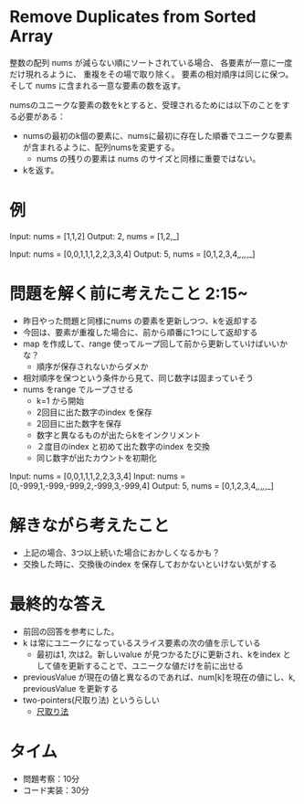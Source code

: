 # Remove Duplicates from Sorted Array
整数の配列 nums が減らない順にソートされている場合、
各要素が一意に一度だけ現れるように、 重複をその場で取り除く。
要素の相対順序は同じに保つ。
そして nums に含まれる一意な要素の数を返す。

numsのユニークな要素の数をkとすると、受理されるためには以下のことをする必要がある：
- numsの最初のk個の要素に、numsに最初に存在した順番でユニークな要素が含まれるように、配列numsを変更する。
  - nums の残りの要素は nums のサイズと同様に重要ではない。
- kを返す。

# 例
Input: nums = [1,1,2]
Output: 2, nums = [1,2,_]

Input: nums = [0,0,1,1,1,2,2,3,3,4]
Output: 5, nums = [0,1,2,3,4,_,_,_,_,_]


# 問題を解く前に考えたこと 2:15~
- 昨日やった問題と同様にnums の要素を更新しつつ、kを返却する
- 今回は、要素が重複した場合に、前から順番に1つにして返却する
- map を作成して、range 使ってループ回して前から更新していけばいいかな？
  - 順序が保存されないからダメか
- 相対順序を保つという条件から見て、同じ数字は固まっていそう
- nums をrange でループさせる
  - k=1 から開始
  - 2回目に出た数字のindex を保存
  - 2回目に出た数字を保存
  - 数字と異なるものが出たらkをインクリメント
  - ２度目のindex と初めて出た数字のindex を交換
  - 同じ数字が出たカウントを初期化

Input: nums = [0,0,1,1,1,2,2,3,3,4]
Input: nums = [0,-999,1,-999,-999,2,-999,3,-999,4]
Output: 5, nums = [0,1,2,3,4,_,_,_,_,_]

# 解きながら考えたこと
- 上記の場合、3つ以上続いた場合におかしくなるかも？
- 交換した時に、交換後のindex を保存しておかないといけない気がする

# 最終的な答え
- 前回の回答を参考にした。
- k は常にユニークになっているスライス要素の次の値を示している
  - 最初は1, 次は2。新しいvalue が見つかるたびに更新され、kをindex として値を更新することで、ユニークな値だけを前に出せる
- previousValue が現在の値と異なるのであれば、num[k]を現在の値にし、k, previousValue を更新する
- two-pointers(尺取り法) というらしい
  - [尺取り法](https://www.kumilog.net/entry/two-pointers)

# タイム
- 問題考察：10分
- コード実装：30分
